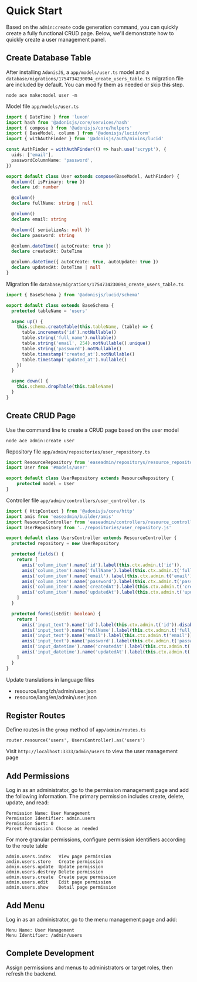 # Quick Start

Based on the `admin:create` code generation command, you can quickly create a fully functional CRUD page. Below, we'll demonstrate how to quickly create a user management panel.

## Create Database Table

After installing `AdonisJS`, a `app/models/user.ts` model and a `database/migrations/1754734230094_create_users_table.ts` migration file are included by default. You can modify them as needed or skip this step.

```shell
node ace make:model user -m
```

Model file `app/models/user.ts`

```typescript
import { DateTime } from 'luxon'
import hash from '@adonisjs/core/services/hash'
import { compose } from '@adonisjs/core/helpers'
import { BaseModel, column } from '@adonisjs/lucid/orm'
import { withAuthFinder } from '@adonisjs/auth/mixins/lucid'

const AuthFinder = withAuthFinder(() => hash.use('scrypt'), {
  uids: ['email'],
  passwordColumnName: 'password',
})

export default class User extends compose(BaseModel, AuthFinder) {
  @column({ isPrimary: true })
  declare id: number

  @column()
  declare fullName: string | null

  @column()
  declare email: string

  @column({ serializeAs: null })
  declare password: string

  @column.dateTime({ autoCreate: true })
  declare createdAt: DateTime

  @column.dateTime({ autoCreate: true, autoUpdate: true })
  declare updatedAt: DateTime | null
}

```

Migration file `database/migrations/1754734230094_create_users_table.ts`

```typescript
import { BaseSchema } from '@adonisjs/lucid/schema'

export default class extends BaseSchema {
  protected tableName = 'users'

  async up() {
    this.schema.createTable(this.tableName, (table) => {
      table.increments('id').notNullable()
      table.string('full_name').nullable()
      table.string('email', 254).notNullable().unique()
      table.string('password').notNullable()
      table.timestamp('created_at').notNullable()
      table.timestamp('updated_at').nullable()
    })
  }

  async down() {
    this.schema.dropTable(this.tableName)
  }
}

```

## Create CRUD Page

Use the command line to create a CRUD page based on the user model

```shell
node ace admin:create user
```

Repository file `app/admin/repositories/user_repository.ts`

```typescript
import ResourceRepository from 'easeadmin/repositorys/resource_repository'
import User from '#models/user'

export default class UserRepository extends ResourceRepository {
    protected model = User
}
```

Controller file `app/admin/controllers/user_controller.ts`

```typescript
import { HttpContext } from '@adonisjs/core/http'
import amis from 'easeadmin/builder/amis'
import ResourceController from 'easeadmin/controllers/resource_controller'
import UserRepository from '../repositories/user_repository.js'

export default class UsersController extends ResourceController {
  protected repository = new UserRepository

  protected fields() {
    return [
      amis('column_item').name('id').label(this.ctx.admin.t('id')),
      amis('column_item').name('fullName').label(this.ctx.admin.t('full_name')),
      amis('column_item').name('email').label(this.ctx.admin.t('email')),
      amis('column_item').name('password').label(this.ctx.admin.t('password')),
      amis('column_item').name('createdAt').label(this.ctx.admin.t('created_at')),
      amis('column_item').name('updatedAt').label(this.ctx.admin.t('updated_at')),
    ]
  }

  protected forms(isEdit: boolean) {
    return [
      amis('input_text').name('id').label(this.ctx.admin.t('id')).disabled(isEdit).permission(isEdit),
      amis('input_text').name('fullName').label(this.ctx.admin.t('full_name')),
      amis('input_text').name('email').label(this.ctx.admin.t('email')),
      amis('input_text').name('password').label(this.ctx.admin.t('password')),
      amis('input_datetime').name('createdAt').label(this.ctx.admin.t('created_at')).disabled(isEdit).permission(isEdit),
      amis('input_datetime').name('updatedAt').label(this.ctx.admin.t('updated_at')).disabled(isEdit).permission(isEdit),
    ]
  }
}
```

Update translations in language files

* resource/lang/zh/admin/user.json
* resource/lang/en/admin/user.json

## Register Routes

Define routes in the `group` method of `app/admin/routes.ts`

```shell
router.resource('users', UsersController).as('users')
```

Visit `http://localhost:3333/admin/users` to view the user management page

## Add Permissions

Log in as an administrator, go to the permission management page and add the following information. The primary permission includes create, delete, update, and read:

```
Permission Name: User Management
Permission Identifier: admin.users
Permission Sort: 0
Parent Permission: Choose as needed
```

For more granular permissions, configure permission identifiers according to the route table

```
admin.users.index   View page permission
amdin.users.store   Create permission
admin.users.update  Update permission
admin.users.destroy Delete permission
admin.users.create  Create page permission
admin.users.edit    Edit page permission
admin.users.show    Detail page permission
```

## Add Menu

Log in as an administrator, go to the menu management page and add:
```
Menu Name: User Management
Menu Identifier: /admin/users
```

## Complete Development

Assign permissions and menus to administrators or target roles, then refresh the backend.